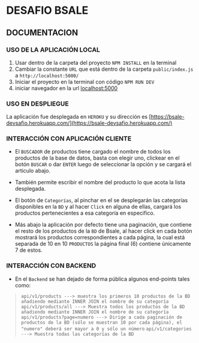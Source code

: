 # DESAFIO BSALE

## DOCUMENTACION

### USO DE LA APLICACIÓN LOCAL

1. Usar dentro de la carpeta del proyecto `NPM INSTALL` en la terminal
2. Cambiar la constante `URL` que está dentro de la carpeta `public/index.js` a `http://localhost:5000/`
3. Iniciar el proyecto en la terminal con código `NPM RUN DEV`
4. iniciar navegador en la url [localhost:5000](http://localhost:5000/)

### USO EN DESPLIEGUE

La aplicación fue desplegada en `HEROKU` y su dirección es [https://bsale-devsafio.herokuapp.com/](https://bsale-devsafio.herokuapp.com/)

### INTERACCIÓN CON APLICACIÓN CLIENTE

* El `BUSCADOR` de productos tiene cargado el nombre de todos los productos de la base de datos, basta con elegir uno, clickear en el botón `BUSCAR` o dar `ENTER` luego de seleccionar la opción y se cargará el articulo abajo. 

* También permite escribir el nombre del producto lo que acota la lista desplegada.

* El botón de `Categorías`, al pinchar en el se desplegarán las categorías disponibles en la `BD` y al hacer `Click` en alguna de ellas, cargará los productos pertenecientes a esa categoría en especifico.

* Más abajo la aplicación por defecto tiene una paginación, que contiene el resto de los productos de la `BD` de Bsale, al hacer click en cada botón mostrará los productos correspondientes a cada página, la cual está separada de 10 en 10 `PRODUCTOS` la página final (6) contiene únicamente 7 de estos.

### INTERACCIÓN CON BACKEND

* En el `Backend` se han dejado de forma pública algunos end-points tales como:

> ```api/v1/products ---> muestra los primeros 10 productos de la BD añadiendo mediante INNER JOIN el nombre de su categoría```
> ```api/v1/products/all ---> Muestra todos los productos de la BD añadiendo mediante INNER JOIN el nombre de su categoría```
> ```api/v1/products?page=numero ---> Dirige a cada paginación de productos de la BD (sólo se muestran 10 por cada página), el "numero" deberá ser mayor a 0 y sólo un número```
> ```api/v1/categories ---> Muestra todas las categorías de la BD```


